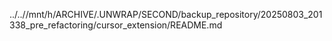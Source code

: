 ../..//mnt/h/ARCHIVE/.UNWRAP/SECOND/backup_repository/20250803_201338_pre_refactoring/cursor_extension/README.md
